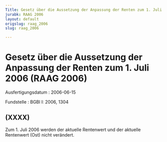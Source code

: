 ```yaml
---
Title: Gesetz über die Aussetzung der Anpassung der Renten zum 1. Juli 2006
jurabk: RAAG 2006
layout: default
origslug: raag_2006
slug: raag_2006

---
```


# Gesetz über die Aussetzung der Anpassung der Renten zum 1. Juli 2006 (RAAG 2006)

Ausfertigungsdatum
:   2006-06-15

Fundstelle
:   BGBl I: 2006, 1304

## (XXXX)

Zum 1. Juli 2006 werden der aktuelle Rentenwert und der aktuelle
Rentenwert (Ost) nicht verändert.


